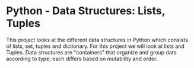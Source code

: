 # Python - Data Structures: Lists, Tuples

This project looks at the different data structures in Python which consists of lists, set, tuples and dictionary. For this project we will look at lists and Tuples. 
Data structures are "containers" that organize and group data according to type; each differs based on mutability and order.
